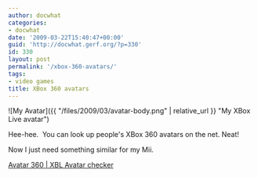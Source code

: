 ```yaml
---
author: docwhat
categories:
- docwhat
date: '2009-03-22T15:40:47+00:00'
guid: 'http://docwhat.gerf.org/?p=330'
id: 330
layout: post
permalink: '/xbox-360-avatars/'
tags:
- video games
title: XBox 360 avatars
---
```


![My
Avatar]({{ "/files/2009/03/avatar-body.png" | relative_url }}  "My XBox Live avatar")

Hee-hee.  You can look up people's XBox 360 avatars on the net. Neat!

Now I just need something similar for my Mii.

[Avatar 360 | XBL Avatar
checker](http://mundorare.com/games/avatar-360/xbl-avatar-checker?gt=thedoctorwhat&v=)
